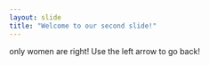```yaml
---
layout: slide
title: "Welcome to our second slide!"
---
```

only women are right!
Use the left arrow to go back!
